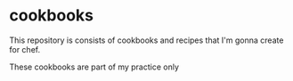 # cookbooks
This repository is consists of cookbooks and recipes that I'm gonna create for chef.


These cookbooks are part of my practice only
